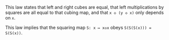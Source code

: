 This law states that left and right cubes are equal, that left multiplications by squares are all equal to that cubing map, and that `x ◇ (y ◇ x)` only depends on `x`.

This law implies that the squaring map `S: x ↦ x◇x` obeys `S(S(S(x))) = S(S(x))`.
